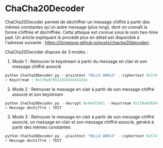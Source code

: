 # ChaCha20Decoder
ChaCha20Decoder permet de déchiffrer un message chiffré à partir des mêmes constantes qu'un autre message (plus long), dont on connaît la forme chiffrée et déchiffrée. Cette attaque est connue sous le nom two-time pad.
Un article expliquant le procédé plus en détail est disponible à l'adresse suivante : https://0cmenog.github.io/posts/chacha20decoder/.

ChaCha20Decoder dispose de 3 modes : 
1. Mode 1 : Retrouver le keystream à partir du message en clair et son message chiffré associé
```python
python ChaCha20Decoder.py --plaintext "HELLO WORLD" --ciphertext 0x574f4b495e21335416515a
> Keystream : 0x1f0a07051101641b441d1e
```

2. Mode 2 : Retrouver le message en clair à partir de son message chiffré associé et son keystream
```python
python ChaCha20Decoder.py --decrypt 0x4b4f5451 --keystream 0x1f0a070504010203040506
> Message déchiffré : TEST
```

3. Mode 3 : Retrouver le message en clair à partir de son message chiffré associé, un message en clair et son message chiffré associé, généré à partir des mêmes constantes
```python
python ChaCha20Decoder.py --plaintext "HELLO WORLD" --ciphertext 0x574f4b495e21335416515a --decrypt 0x4b4f5451
> Message déchiffré : TEST
```